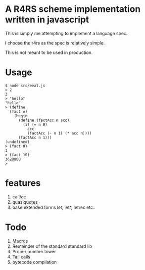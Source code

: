 # A R4RS scheme implementation written in javascript

This is simply me attempting to implement a language spec.

I choose the r4rs as the spec is relatively simple.

This is not meant to be used in production.

# Usage

```
$ node src/eval.js
> 2
2
> "hello"
"hello"
> (define
  (fact n)
    (begin
      (define (factAcc n acc)
        (if (= n 0)
          acc
          (factAcc (- n 1) (* acc n))))
      (factAcc n 1)))
(undefined)
> (fact 0)
1
> (fact 10)
3628800
>
```
# features
  1. call/cc
  2. quasiquotes
  3. base extended forms let, let*, letrec etc..

# Todo

  1. Macros
  2. Remainder of the standard standard lib
  3. Proper number tower
  4. Tail calls
  5. bytecode compilation